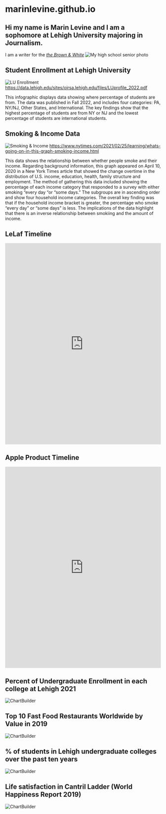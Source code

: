 # marinlevine.github.io
## Hi my name is Marin Levine and I am a sophomore at Lehigh University majoring in Journalism. 
I am a writer for the [_the Brown & White_](https://thebrownandwhite.com/)
![My high school senior photo](https://github.com/marinlevine/marinlevine.github.io/blob/main/1652452711092.jpg?raw=true)

## Student Enrollment at Lehigh University
![LU Enrollment](https://github.com/marinlevine/marinlevine.github.io/blob/main/Data.png?raw=true)
https://data.lehigh.edu/sites/oirsa.lehigh.edu/files/LUprofile_2022.pdf

This infographic displays data showing where percentage of students are from. The data was published in Fall 2022, and includes four categories: PA, NY/NJ, Other States, and International. The key findings show that the highest percentage of students are from NY or NJ and the lowest percentage of students are international students. 

## Smoking & Income Data 
![Smoking & Income](https://github.com/marinlevine/marinlevine.github.io/blob/main/Smoking%20&%20Income.png?raw=tru)
https://www.nytimes.com/2021/02/25/learning/whats-going-on-in-this-graph-smoking-income.html

This data shows the relationship between whether people smoke and their income. Regarding background information, this graph appeared on April 10, 2020 in a New York Times article that showed the change overtime in the distribution of U.S. income, education, health, family structure and employment. The method of gathering this data included showing the percentage of each income category that responded to a survey with either smoking “every day “or “some days.” The subgroups are in ascending order and show four household income categories. The overall key finding was that if the household income bracket is greater, the percentage who smoke “every day” or “some days" is less. The implications of the data highlight that there is an inverse relationship between smokiing and the amount of income. 

## LeLaf Timeline 
<iframe src='https://cdn.knightlab.com/libs/timeline3/latest/embed/index.html?source=134TrKxN-NJVj-yQYW2kSf5KUsr5d93KinnMO8WczCpg&font=Default&lang=en&initial_zoom=2&height=650' width='100%' height='650' webkitallowfullscreen mozallowfullscreen allowfullscreen frameborder='0'></iframe>

## Apple Product Timeline
<iframe src='https://cdn.knightlab.com/libs/timeline3/latest/embed/index.html?source=13W7Lns_3XaWqNwmLy08TGxe2j831X5P1bi9hTv14B3s&font=Default&lang=en&initial_zoom=2&height=650' width='100%' height='650' webkitallowfullscreen mozallowfullscreen allowfullscreen frameborder='0'></iframe>

## Percent of Undergraduate Enrollment in each college at Lehigh 2021
![ChartBuilder](https://github.com/marinlevine/marinlevine.github.io/blob/main/ChartBuilder.png?raw=true)

## Top 10 Fast Food Restaurants Worldwide by Value in 2019
![ChartBuilder](https://raw.githubusercontent.com/marinlevine/marinlevine.github.io/daebe6e4cfc49f3feae0fbc29a0ea29504e76f38/life2.svg)

## % of students in Lehigh undergraduate colleges over the past ten years
![ChartBuilder](https://raw.githubusercontent.com/marinlevine/marinlevine.github.io/89412cdd6f6f9552da3f57419049355a2d461de5/%25%20of%20students.svg) 

## Life satisfaction in Cantril Ladder (World Happiness Report 2019)
![ChartBuilder](https://raw.githubusercontent.com/marinlevine/marinlevine.github.io/d7f74e44daa97f1560ccdae22c1d5de650e141cd/Life.svg)
